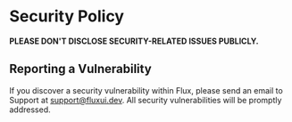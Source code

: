 # Security Policy

**PLEASE DON'T DISCLOSE SECURITY-RELATED ISSUES PUBLICLY.**

## Reporting a Vulnerability

If you discover a security vulnerability within Flux, please send an email to Support at support@fluxui.dev. All security vulnerabilities will be promptly addressed.
